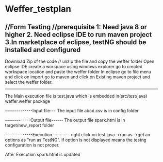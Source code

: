 # Weffer_testplan
//Form Testing
//prerequisite
1: Need java 8 or higher
2. Need eclipse IDE to run maven project
3.In marketplace of eclipse, testNG should be installed and configured 
----------------------------------------------
Download Zip of the code //
unzip the file and copy the weffer folder
Open eclipse IDE
create a worspace 
using windows explorer go to created workspace location and paste the weffer folder
In eclipse go to file menu and click on import 
go to maven and click on Existing maven project and select the weffer folder.


--------------------------
The Main execution file is test.java which is embedded in(src/test/java) weffer.weffer package


--------------Input file---
The input file abcd.csv is in config folder

-------------Output file------
The output file spark.html is in target/new_report folder


--------------Execution---------
right click on test.java ->run as ->get an options as "run as TestNG".
if option is not displayed means the testng configuration is not proper.

After Execution spark.html is updated
